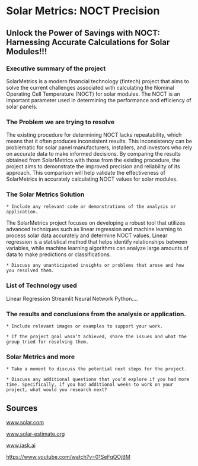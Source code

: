 # Solar Metrics: NOCT Precision

## Unlock the Power of Savings with NOCT: Harnessing Accurate Calculations for Solar Modules!!!

### Executive summary of the project

   SolarMetrics is a modern financial technology (fintech) project that aims to solve the current challenges associated with calculating the Nominal Operating Cell Temperature (NOCT) for solar modules. The NOCT is an important parameter used in determining the performance and efficiency of solar panels.

    
### The Problem we are trying to resolve

   The existing procedure for determining NOCT lacks repeatability, which means that it often produces inconsistent results. This inconsistency can be problematic for solar panel manufacturers, installers, and investors who rely on accurate data to make informed decisions.
By comparing the results obtained from SolarMetrics with those from the existing procedure, the project aims to demonstrate the improved precision and reliability of its approach. This comparison will help validate the effectiveness of SolarMetrics in accurately calculating NOCT values for solar modules.



### The Solar Metrics Solution

    * Include any relevant code or demonstrations of the analysis or application.

   The SolarMetrics project focuses on developing a robust tool that utilizes advanced techniques such as linear regression and machine learning to process solar data accurately and determine NOCT values. Linear regression is a statistical method that helps identify relationships between variables, while machine learning algorithms can analyze large amounts of data to make predictions or classifications.


    * Discuss any unanticipated insights or problems that arose and how you resolved them.
    
### List of Technology used

Linear Regression
Streamlit
Neural Network 
Python....

### The results and conclusions from the analysis or application. 

    * Include relevant images or examples to support your work.

    * If the project goal wasn’t achieved, share the issues and what the group tried for resolving them.

### Solar Metrics and more

    * Take a moment to discuss the potential next steps for the project.

    * Discuss any additional questions that you’d explore if you had more time. Specifically, if you had additional weeks to work on your project, what would you research next?
    
  
## Sources 

www.solar.com

www.solar-estimate.org

www.iask.ai

https://www.youtube.com/watch?v=01SeFqQOjBM

